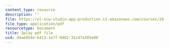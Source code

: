 ```yaml
---
content_type: resource
description: ''
file: https://ol-ocw-studio-app-production.s3.amazonaws.com/courses/24-908-creole-language-and-caribbean-identities-spring-2017/d4ae954eb4131e7f0d6231c47a385e88_p8BXCDrYliY.pdf
file_type: application/pdf
resourcetype: Document
title: 3play pdf file
uid: d4ae954e-b413-1e7f-0d62-31c47a385e88
---
```

